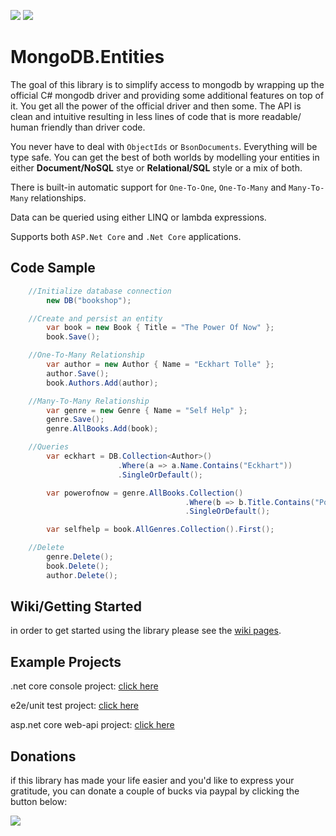 [![](https://img.shields.io/nuget/v/MongoDB.Entities.svg)](#) [![](https://img.shields.io/nuget/dt/MongoDB.Entities.svg)](#)
# MongoDB.Entities
The goal of this library is to simplify access to mongodb by wrapping up the official C# mongodb driver and providing some additional features on top of it. You get all the power of the official driver and then some. The API is clean and intuitive resulting in less lines of code that is more readable/ human friendly than driver code.


You never have to deal with `ObjectIds` or `BsonDocuments`. Everything will be type safe. You can get the best of both worlds by modelling your entities in either **Document/NoSQL** stye or **Relational/SQL** style or a mix of both. 


There is built-in automatic support for `One-To-One`, `One-To-Many` and `Many-To-Many` relationships. 


Data can be queried using either LINQ or lambda expressions.


Supports both `ASP.Net Core` and `.Net Core` applications.



## Code Sample
```csharp
    //Initialize database connection
        new DB("bookshop");

    //Create and persist an entity
        var book = new Book { Title = "The Power Of Now" };
        book.Save();

    //One-To-Many Relationship
        var author = new Author { Name = "Eckhart Tolle" };
        author.Save();
        book.Authors.Add(author);

    //Many-To-Many Relationship
        var genre = new Genre { Name = "Self Help" };
        genre.Save();
        genre.AllBooks.Add(book);

    //Queries
        var eckhart = DB.Collection<Author>()
                        .Where(a => a.Name.Contains("Eckhart"))
                        .SingleOrDefault();

        var powerofnow = genre.AllBooks.Collection()
                                       .Where(b => b.Title.Contains("Power"))
                                       .SingleOrDefault();

        var selfhelp = book.AllGenres.Collection().First();

    //Delete
        genre.Delete();
        book.Delete();
        author.Delete();
```



## Wiki/Getting Started
in order to get started using the library please see the [wiki pages](https://github.com/dj-nitehawk/MongoDB.Entities/wiki/1.-Getting-Started).



## Example Projects
.net core console project: [click here](https://github.com/dj-nitehawk/MongoDB.Entities/blob/master/Examples)

e2e/unit test project: [click here](https://github.com/dj-nitehawk/MongoDB.Entities/tree/master/Tests)

asp.net core web-api project: [click here](https://github.com/dj-nitehawk/KiwilinkCRM/tree/master/Kiwilink-API)



## Donations
if this library has made your life easier and you'd like to express your gratitude, you can donate a couple of bucks via paypal by clicking the button below:

[![](https://www.paypalobjects.com/en_US/i/btn/btn_donate_LG.gif)](https://www.paypal.com/cgi-bin/webscr?cmd=_s-xclick&hosted_button_id=9LM2APQXVA9VE)